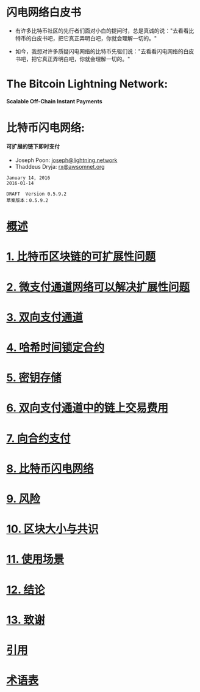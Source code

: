 # 闪电网络白皮书

* 有许多比特币社区的先行者们面对小白的提问时，总是真诚的说："去看看比特币的白皮书吧，把它真正弄明白吧，你就会理解一切的。"

* 如今，我想对许多质疑闪电网络的比特币先驱们说："去看看闪电网络的白皮书吧，把它真正弄明白吧，你就会理解一切的。"


# The Bitcoin Lightning Network:
#### Scalable Off-Chain Instant Payments

# 比特币闪电网络:
#### 可扩展的链下即时支付


* Joseph Poon: joseph@lightning.network
* Thaddeus Dryja: rx@awsomnet.org


```
January 14, 2016
2016-01-14

DRAFT  Version 0.5.9.2
草案版本：0.5.9.2
```


# [概述](docs/abstract.md)

# [1. 比特币区块链的可扩展性问题](docs/chapter1.md)

# [2. 微支付通道网络可以解决扩展性问题](docs/chapter2.md)

# [3. 双向支付通道](docs/chapter3.md)

# [4. 哈希时间锁定合约](docs/chapter4.md)

# [5. 密钥存储](docs/chapter5.md)

# [6. 双向支付通道中的链上交易费用](docs/chapter6.md)

# [7. 向合约支付](docs/chapter7.md)

# [8. 比特币闪电网络](docs/chapter8.md)

# [9. 风险](docs/chapter9.md)

# [10. 区块大小与共识](docs/chapter10.md)

# [11. 使用场景](docs/chapter11.md)

# [12. 结论](docs/chapter12.md)

# [13. 致谢](docs/chapter13.md)

# [引用](docs/refences.md)

# [术语表](docs/glossary.md)

